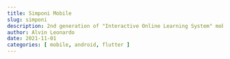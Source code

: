 ```yaml
---
title: Simponi Mobile
slug: simponi
description: 2nd generation of "Interactive Online Learning System" mobile app at MDP University powered by Flutter.
author: Alvin Leonardo
date: 2021-11-01
categories: [ mobile, android, flutter ]
---
```

